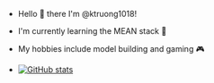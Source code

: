 * Hello 👋 there I'm @ktruong1018!
* I'm currently learning the MEAN stack 🥽
* My hobbies include model building and gaming 🎮

* [![GitHub stats](https://github-readme-stats.vercel.app/api?username=ktruong1018)](https://github.com/anuraghazra/github-readme-stats)
